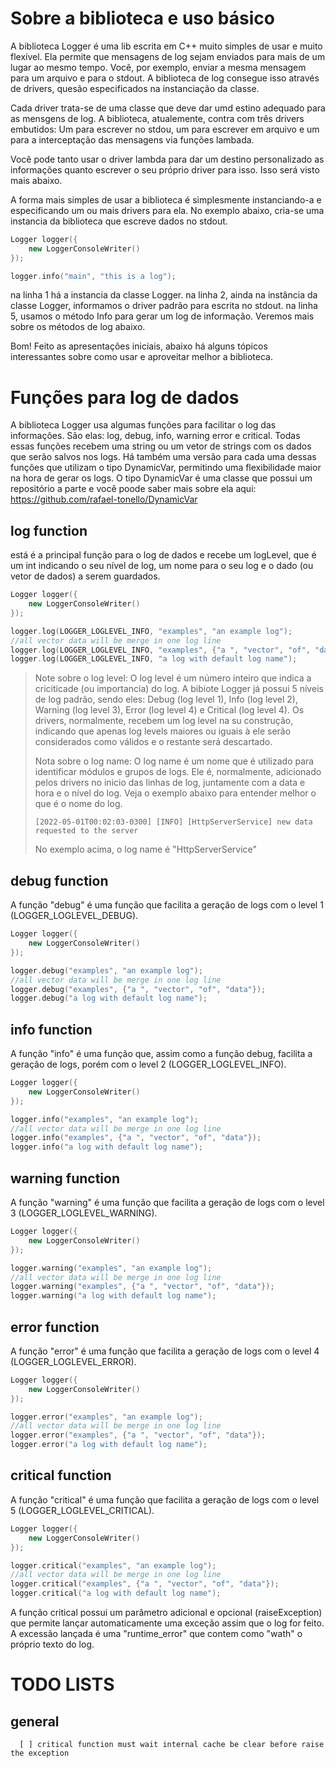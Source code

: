 # Sobre a biblioteca e uso básico

A biblioteca Logger é uma lib escrita em C++ muito simples de usar e muito flexível. Ela permite que mensagens de log sejam enviados para mais de um lugar ao mesmo tempo. Você, por exemplo, enviar a mesma mensagem para um arquivo e para o stdout. A biblioteca de log consegue isso através de drivers, quesão especificados na instanciação da classe.

Cada driver trata-se de uma classe que deve dar umd estino adequado para as mensgens de log. A biblioteca, atualemente, contra com três drivers embutidos: Um para escrever no stdou, um para escrever em arquivo e um para a interceptação das mensagens via funções lambada.

Você pode tanto usar o driver lambda para dar um destino personalizado as informações quanto escrever o seu próprio driver para isso. Isso será visto mais abaixo.

A forma mais simples de usar a biblioteca é simplesmente instanciando-a e especificando um ou mais drivers para ela.
No exemplo abaixo, cria-se uma instancia da biblioteca que escreve dados no stdout.


```c++
Logger logger({
	new LoggerConsoleWriter()
});

logger.info("main", "this is a log");
```

na linha 1 há a instancia da classe Logger.
na linha 2, ainda na instância da classe Logger, informamos o driver padrão para escrita no stdout.
na linha 5, usamos o método Info para gerar um log de informação. Veremos mais sobre os métodos de log abaixo.

Bom! Feito as apresentações iniciais, abaixo há alguns tópicos interessantes sobre como usar e aproveitar melhor a biblioteca.

# Funções para log de dados

A biblioteca Logger usa algumas funções para facilitar o log das informações. São elas: log, debug, info, warning error e critical. Todas essas funções recebem uma string ou um vetor de strings com os dados que serão salvos nos logs. Há também uma versão para cada uma dessas funções que utilizam o tipo DynamicVar, permitindo uma flexibilidade maior na hora de gerar os logs. O tipo DynamicVar é uma classe que possui um repositório a parte e você poode saber mais sobre ela aqui: https://github.com/rafael-tonello/DynamicVar

## log function
está é a principal função para o log de dados e recebe um logLevel, que é um int indicando o seu nível de log, um nome para o seu log e o dado (ou vetor de dados) a serem guardados.

```c++
Logger logger({
	new LoggerConsoleWriter()
});

logger.log(LOGGER_LOGLEVEL_INFO, "examples", "an example log");
//all vector data will be merge in one log line
logger.log(LOGGER_LOGLEVEL_INFO, "examples", {"a ", "vector", "of", "data"});
logger.log(LOGGER_LOGLEVEL_INFO, "a log with default log name");
```

> Note sobre o log level: O log level é um número inteiro que indica a criciticade (ou importancia) do log. A bibiote Logger já possui 5 níveis de log padrão, sendo eles: Debug (log level 1), Info (log level 2), Warning (log level 3), Error (log level 4) e Critical (log level 4). Os drivers, normalmente, recebem um log level na su construção, indicando que apenas log levels maiores ou iguais à ele serão considerados como válidos e o restante será descartado.
> 
> Nota sobre o log name: O log name é um nome que é utilizado para identificar módulos e grupos de logs. Ele é, normalmente, adicionado pelos drivers no inicio das linhas de log, juntamente com a data e hora e o nível do log. Veja o exemplo abaixo para entender melhor o que é o nome do log.
> ```log
> [2022-05-01T00:02:03-0300] [INFO] [HttpServerService] new data requested to the server
> ```
> No exemplo acima, o log name é "HttpServerService"



## debug function
A função "debug" é uma função que facilita a geração de logs com o level 1 (LOGGER_LOGLEVEL_DEBUG).

```c++
Logger logger({
	new LoggerConsoleWriter()
});

logger.debug("examples", "an example log");
//all vector data will be merge in one log line
logger.debug("examples", {"a ", "vector", "of", "data"});
logger.debug("a log with default log name");
```

## info function
A função "info" é uma função que, assim como a função debug, facilita a geração de logs, porém com o level 2 (LOGGER_LOGLEVEL_INFO).

```c++
Logger logger({
	new LoggerConsoleWriter()
});

logger.info("examples", "an example log");
//all vector data will be merge in one log line
logger.info("examples", {"a ", "vector", "of", "data"});
logger.info("a log with default log name");
```

## warning function
A função "warning" é uma função que facilita a geração de logs com o level 3 (LOGGER_LOGLEVEL_WARNING).

```c++
Logger logger({
	new LoggerConsoleWriter()
});

logger.warning("examples", "an example log");
//all vector data will be merge in one log line
logger.warning("examples", {"a ", "vector", "of", "data"});
logger.warning("a log with default log name");
```

## error function
A função "error" é uma função que facilita a geração de logs com o level 4 (LOGGER_LOGLEVEL_ERROR).

```c++
Logger logger({
	new LoggerConsoleWriter()
});

logger.error("examples", "an example log");
//all vector data will be merge in one log line
logger.error("examples", {"a ", "vector", "of", "data"});
logger.error("a log with default log name");
```

## critical function
A função "critical" é uma função que facilita a geração de logs com o level 5 (LOGGER_LOGLEVEL_CRITICAL).

```c++
Logger logger({
	new LoggerConsoleWriter()
});

logger.critical("examples", "an example log");
//all vector data will be merge in one log line
logger.critical("examples", {"a ", "vector", "of", "data"});
logger.critical("a log with default log name");
```
A função critical possui um parâmetro adicional e opcional (raiseException) que permite lançar automaticamente uma exceção assim que o log for feito. A excessão lançada é uma "runtime_error" que contem como "wath" o próprio texto do log.

# TODO LISTS
## general
```
  [ ] critical function must wait internal cache be clear before raise the exception
```